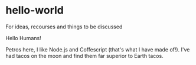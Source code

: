 # hello-world
For ideas, recourses and things to be discussed

Hello Humans! 

Petros here, I like Node.js and Coffescript (that's what I have made of!).
I've had tacos on the moon and find them far superior to Earth tacos.
